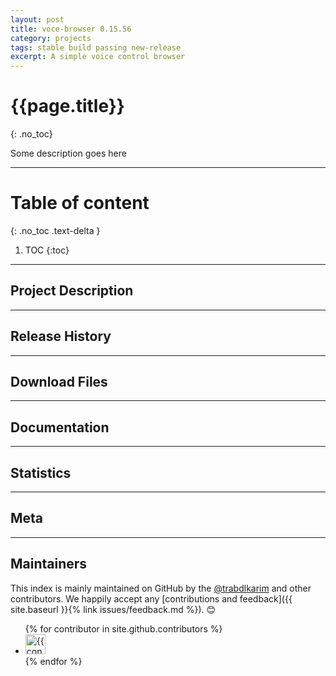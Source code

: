 ```yaml
---
layout: post
title: voce-browser 0.15.56
category: projects
tags: stable build passing new-release
excerpt: A simple voice control browser
---
```


# {{page.title}}
{: .no_toc}

Some description goes here

---

# Table of content
{: .no_toc .text-delta }

1. TOC {:toc}

---

## Project Description

---

## Release History

---

## Download Files

---

## Documentation

---

## Statistics

---

## Meta

---

## Maintainers

This index is mainly maintained on GitHub by the <a href="https://github.com/trabdlkarim" target="_blank">@trabdlkarim</a> and other contributors. We happily accept any [contributions and feedback]({{ site.baseurl }}{% link issues/feedback.md %}). 😊

<ul class="list-style-none">
{% for contributor in site.github.contributors %}
  <li class="d-inline-block mr-1">
     <a href="{{ contributor.html_url }}"><img src="{{ contributor.avatar_url }}" width="32" height="32" alt="{{ contributor.login }}"/></a>
  </li>
{% endfor %}
</ul>
